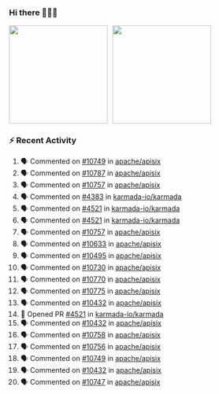 ### Hi there 👋👋👋

<div style="display: flex; gap: 10px;">
  <img height="200px" src="https://github-readme-stats.vercel.app/api?username=Vacant2333&show_icons=true&theme=flag-india&count_private=true&hide_rank=true&include_all_commits=true">
  <img height="200px" src="https://github-readme-stats.vercel.app/api/top-langs/?username=Vacant2333&layout=donut">
</div>

### :zap: Recent Activity

<!--START_SECTION:activity-->
1. 🗣 Commented on [#10749](https://github.com/apache/apisix/issues/10749#issuecomment-1883341718) in [apache/apisix](https://github.com/apache/apisix)
2. 🗣 Commented on [#10787](https://github.com/apache/apisix/issues/10787#issuecomment-1883336959) in [apache/apisix](https://github.com/apache/apisix)
3. 🗣 Commented on [#10757](https://github.com/apache/apisix/issues/10757#issuecomment-1882878139) in [apache/apisix](https://github.com/apache/apisix)
4. 🗣 Commented on [#4383](https://github.com/karmada-io/karmada/pull/4383#issuecomment-1881385759) in [karmada-io/karmada](https://github.com/karmada-io/karmada)
5. 🗣 Commented on [#4521](https://github.com/karmada-io/karmada/pull/4521#issuecomment-1881370658) in [karmada-io/karmada](https://github.com/karmada-io/karmada)
6. 🗣 Commented on [#4521](https://github.com/karmada-io/karmada/pull/4521#issuecomment-1880938504) in [karmada-io/karmada](https://github.com/karmada-io/karmada)
7. 🗣 Commented on [#10757](https://github.com/apache/apisix/issues/10757#issuecomment-1880751954) in [apache/apisix](https://github.com/apache/apisix)
8. 🗣 Commented on [#10633](https://github.com/apache/apisix/issues/10633#issuecomment-1880736373) in [apache/apisix](https://github.com/apache/apisix)
9. 🗣 Commented on [#10495](https://github.com/apache/apisix/issues/10495#issuecomment-1880729914) in [apache/apisix](https://github.com/apache/apisix)
10. 🗣 Commented on [#10730](https://github.com/apache/apisix/issues/10730#issuecomment-1880581098) in [apache/apisix](https://github.com/apache/apisix)
11. 🗣 Commented on [#10770](https://github.com/apache/apisix/issues/10770#issuecomment-1880496952) in [apache/apisix](https://github.com/apache/apisix)
12. 🗣 Commented on [#10775](https://github.com/apache/apisix/issues/10775#issuecomment-1880490213) in [apache/apisix](https://github.com/apache/apisix)
13. 🗣 Commented on [#10432](https://github.com/apache/apisix/issues/10432#issuecomment-1880109143) in [apache/apisix](https://github.com/apache/apisix)
14. 💪 Opened PR [#4521](https://github.com/karmada-io/karmada/pull/4521) in [karmada-io/karmada](https://github.com/karmada-io/karmada)
15. 🗣 Commented on [#10432](https://github.com/apache/apisix/issues/10432#issuecomment-1878226131) in [apache/apisix](https://github.com/apache/apisix)
16. 🗣 Commented on [#10758](https://github.com/apache/apisix/issues/10758#issuecomment-1878210748) in [apache/apisix](https://github.com/apache/apisix)
17. 🗣 Commented on [#10756](https://github.com/apache/apisix/issues/10756#issuecomment-1878209867) in [apache/apisix](https://github.com/apache/apisix)
18. 🗣 Commented on [#10749](https://github.com/apache/apisix/issues/10749#issuecomment-1876675429) in [apache/apisix](https://github.com/apache/apisix)
19. 🗣 Commented on [#10432](https://github.com/apache/apisix/issues/10432#issuecomment-1875090267) in [apache/apisix](https://github.com/apache/apisix)
20. 🗣 Commented on [#10747](https://github.com/apache/apisix/issues/10747#issuecomment-1875054593) in [apache/apisix](https://github.com/apache/apisix)
<!--END_SECTION:activity-->
